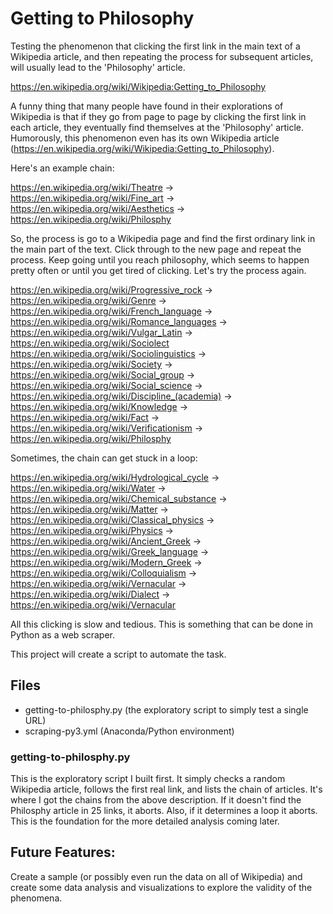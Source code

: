 # Getting to Philosophy
Testing the phenomenon that clicking the first link in the main text of a Wikipedia article, and then repeating the process for subsequent articles, will usually lead to the 'Philosophy' article.

https://en.wikipedia.org/wiki/Wikipedia:Getting_to_Philosophy

A funny thing that many people have found in their explorations of Wikipedia is that if they go from page to page by clicking the first link in each article, they eventually find themselves at the 'Philosophy' article. Humorously, this phenomenon even has its own Wikipedia article (https://en.wikipedia.org/wiki/Wikipedia:Getting_to_Philosophy).

Here's an example chain:

https://en.wikipedia.org/wiki/Theatre ->
https://en.wikipedia.org/wiki/Fine_art -> 
https://en.wikipedia.org/wiki/Aesthetics -> 
https://en.wikipedia.org/wiki/Philosphy

So, the process is go to a Wikipedia page and find the first ordinary link in the main part of the text. Click through to the new page and repeat the process. Keep going until you reach philosophy, which seems to happen pretty often or until you get tired of clicking. Let's try the process again.

https://en.wikipedia.org/wiki/Progressive_rock ->
https://en.wikipedia.org/wiki/Genre ->
https://en.wikipedia.org/wiki/French_language ->
https://en.wikipedia.org/wiki/Romance_languages ->
https://en.wikipedia.org/wiki/Vulgar_Latin ->
https://en.wikipedia.org/wiki/Sociolect
https://en.wikipedia.org/wiki/Sociolinguistics ->
https://en.wikipedia.org/wiki/Society ->
https://en.wikipedia.org/wiki/Social_group ->
https://en.wikipedia.org/wiki/Social_science ->
https://en.wikipedia.org/wiki/Discipline_(academia) ->
https://en.wikipedia.org/wiki/Knowledge ->
https://en.wikipedia.org/wiki/Fact ->
https://en.wikipedia.org/wiki/Verificationism ->
https://en.wikipedia.org/wiki/Philosphy

Sometimes, the chain can get stuck in a loop:

https://en.wikipedia.org/wiki/Hydrological_cycle ->
https://en.wikipedia.org/wiki/Water ->
https://en.wikipedia.org/wiki/Chemical_substance ->
https://en.wikipedia.org/wiki/Matter ->
https://en.wikipedia.org/wiki/Classical_physics ->
https://en.wikipedia.org/wiki/Physics ->
https://en.wikipedia.org/wiki/Ancient_Greek ->
https://en.wikipedia.org/wiki/Greek_language ->
https://en.wikipedia.org/wiki/Modern_Greek ->
https://en.wikipedia.org/wiki/Colloquialism ->
https://en.wikipedia.org/wiki/Vernacular ->
https://en.wikipedia.org/wiki/Dialect ->
https://en.wikipedia.org/wiki/Vernacular

All this clicking is slow and tedious. This is something that can be done in Python as a web scraper.

This project will create a script to automate the task.

## Files
* getting-to-philosphy.py (the exploratory script to simply test a single URL)
* scraping-py3.yml (Anaconda/Python environment)

### getting-to-philosphy.py
This is the exploratory script I built first. It simply checks a random Wikipedia article, follows the first real link, and lists the chain of articles. It's where I got the chains from the above description. If it doesn't find the Philosphy article in 25 links, it aborts. Also, if it determines a loop it aborts. This is the foundation for the more detailed analysis coming later.


## Future Features:
Create a sample (or possibly even run the data on all of Wikipedia) and create some data analysis and visualizations to explore the validity of the phenomena.
